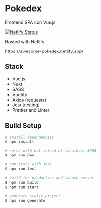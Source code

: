# Pokedex
Frontend SPA con Vue.js

[![Netlify Status](https://api.netlify.com/api/v1/badges/34e98ad6-1e39-41bd-85bc-e62d37c3435a/deploy-status)](https://app.netlify.com/sites/awesome-pokedex/deploys)

Hosted with Netlify

https://awesome-pokedex.netlify.app/

## Stack
- Vue.js
- Nuxt
- SASS
- Vuetify
- Axios (requests)
- Jest (testing)
- Prettier and Linter

## Build Setup

```bash
# install dependencies
$ npm install

# serve with hot reload at localhost:3000
$ npm run dev

# run tests with jest
$ npm run test

# build for production and launch server
$ npm run build
$ npm run start

# generate static project
$ npm run generate
```
